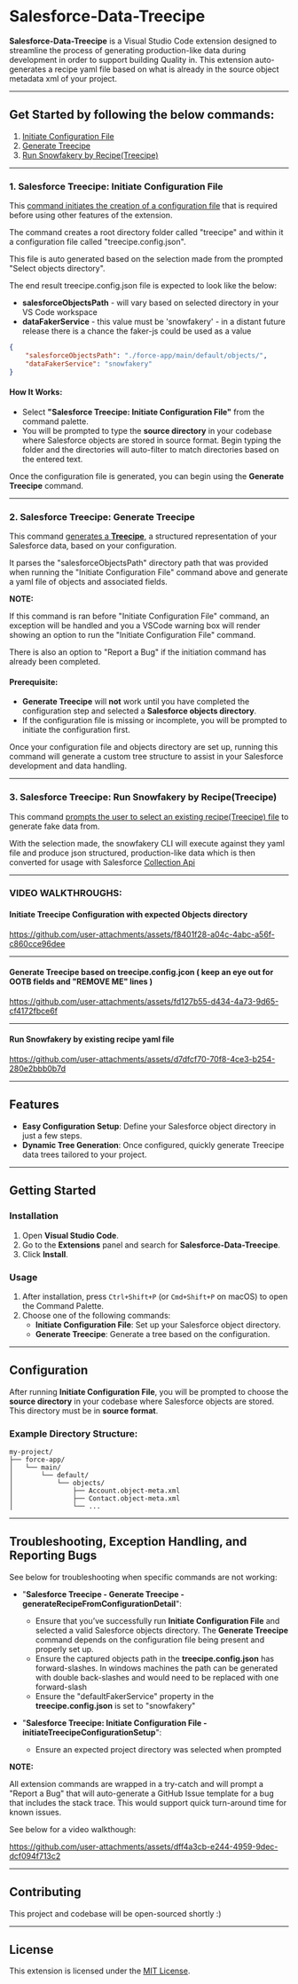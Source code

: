 # Salesforce-Data-Treecipe

**Salesforce-Data-Treecipe** is a Visual Studio Code extension designed to streamline the process of generating production-like data during development in order to support building Quality in. This extension auto-generates a recipe yaml file based on what is already in the source object metadata xml of your project.

---

## Get Started by following the below commands:

1. [Initiate Configuration File](#command1)
2. [Generate Treecipe](#command2)
3. [Run Snowfakery by Recipe(Treecipe)](#command3)

---



 ### <a name="command1"></a> 1. **Salesforce Treecipe: Initiate Configuration File**
 
This [command initiates the creation of a configuration file](https://github.com/jdschleicher/Salesforce-Data-Treecipe/tree/main#initiate-treecipe-configuration-with-expected-objects-directory) that is required before using other features of the extension.

The command creates a root directory folder called "treecipe" and within it a configuration file called "treecipe.config.json". 

This file is auto generated based on the selection made from the prompted "Select objects directory". 

The end result treecipe.config.json file is expected to look like the below:

- **salesforceObjectsPath** - will vary based on selected directory in your VS Code workspace
- **dataFakerService** - this value must be 'snowfakery' - in a distant future release there is a chance the faker-js could be used as a value
```json
{
    "salesforceObjectsPath": "./force-app/main/default/objects/",
    "dataFakerService": "snowfakery"
}
```

#### How It Works:

- Select **"Salesforce Treecipe: Initiate Configuration File"** from the command palette.
- You will be prompted to type the **source directory** in your codebase where Salesforce objects are stored in source format. Begin typing the folder and the directories will auto-filter to match directories based on the entered text.

Once the configuration file is generated, you can begin using the **Generate Treecipe** command.

---

### 2.<a name="command2"></a> **Salesforce Treecipe: Generate Treecipe**
This command [generates a **Treecipe**](https://github.com/jdschleicher/Salesforce-Data-Treecipe/tree/main#generate-treecipe-based-on-treecipeconfigjcon--keep-an-eye-out-for-ootb-fields-and-remove-me-lines-), a structured representation of your Salesforce data, based on your configuration.

It parses the "salesforceObjectsPath" directory path that was provided when running the "Initiate Configuration File" command above and generate a yaml file of objects and associated fields.

**NOTE:** 

If this command is ran before "Initiate Configuration File" command, an exception will be handled and you a VSCode warning box will render showing an option to run the "Initiate Configuration File" command. 

There is also an option to "Report a Bug" if the initiation command has already been completed.

#### Prerequisite:
- **Generate Treecipe** will **not** work until you have completed the configuration step and selected a **Salesforce objects directory**.
- If the configuration file is missing or incomplete, you will be prompted to initiate the configuration first.

Once your configuration file and objects directory are set up, running this command will generate a custom tree structure to assist in your Salesforce development and data handling.

---

 ### <a name="command3"></a> 3. **Salesforce Treecipe: Run Snowfakery by Recipe(Treecipe)**
 
This command [prompts the user to select an existing recipe(Treecipe) file](https://github.com/jdschleicher/Salesforce-Data-Treecipe/blob/main/README.md#run-snowfakery-by-existing-recipe-yaml-file) to generate fake data from.

With the selection made, the snowfakery CLI will execute against they yaml file and produce json structured, production-like data which is then converted for usage with Salesforce [Collection Api](https://developer.salesforce.com/docs/atlas.en-us.api_rest.meta/api_rest/resources_composite_sobjects_collections_create.htm)


---

### VIDEO WALKTHROUGHS:

#### Initiate Treecipe Configuration with expected Objects directory


https://github.com/user-attachments/assets/f8401f28-a04c-4abc-a56f-c860cce96dee


---

#### Generate Treecipe based on treecipe.config.jcon ( keep an eye out for OOTB fields and "REMOVE ME" lines )




https://github.com/user-attachments/assets/fd127b55-d434-4a73-9d65-cf4172fbce6f



---

#### Run Snowfakery by existing recipe yaml file



https://github.com/user-attachments/assets/d7dfcf70-70f8-4ce3-b254-280e2bbb0b7d



---

## Features

- **Easy Configuration Setup**: Define your Salesforce object directory in just a few steps.
- **Dynamic Tree Generation**: Once configured, quickly generate Treecipe data trees tailored to your project.

---

## Getting Started

### Installation
1. Open **Visual Studio Code**.
2. Go to the **Extensions** panel and search for **Salesforce-Data-Treecipe**.
3. Click **Install**.

### Usage
1. After installation, press `Ctrl+Shift+P` (or `Cmd+Shift+P` on macOS) to open the Command Palette.
2. Choose one of the following commands:
   - **Initiate Configuration File**: Set up your Salesforce object directory.
   - **Generate Treecipe**: Generate a tree based on the configuration.

---

## Configuration

After running **Initiate Configuration File**, you will be prompted to choose the **source directory** in your codebase where Salesforce objects are stored. This directory must be in **source format**.

### Example Directory Structure:

```plaintext
my-project/
├── force-app/
│   └── main/
│       └── default/
│           └── objects/
│               ├── Account.object-meta.xml
│               ├── Contact.object-meta.xml
│               └── ...

```

---

## Troubleshooting, Exception Handling, and Reporting Bugs


See below for troubleshooting when specific commands are not working:

- "**Salesforce Treecipe - Generate Treecipe - generateRecipeFromConfigurationDetail**": 
  - Ensure that you’ve successfully run **Initiate Configuration File** and selected a valid Salesforce objects directory. The **Generate Treecipe** command depends on the configuration file being present and properly set up.
  - Ensure the captured objects path in the **treecipe.config.json** has forward-slashes. In windows machines the path can be generated with double back-slashes and would need to be replaced with one forward-slash
  - Ensure the "defaultFakerService" property in the **treecipe.config.json** is set to "snowfakery"
  
- "**Salesforce Treecipe: Initiate Configuration File - initiateTreecipeConfigurationSetup**": 
  - Ensure an expected project directory was selected when prompted

**NOTE:**

All extension commands are wrapped in a try-catch and will prompt a "Report a Bug" that will auto-generate a GitHub Issue template for a bug that includes the stack trace. This would support quick turn-around time for known issues. 

See below for a video walkthough:




https://github.com/user-attachments/assets/dff4a3cb-e244-4959-9dec-dcf094f713c2




---

## Contributing

This project and codebase will be open-sourced shortly :)

---

## License

This extension is licensed under the [MIT License](LICENSE).
